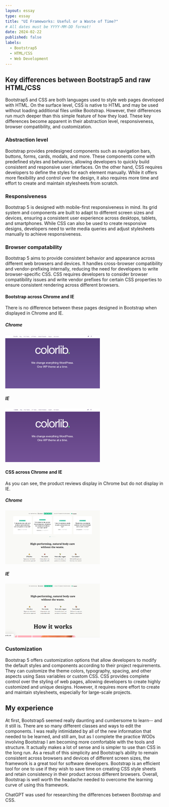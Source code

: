 ```yaml
---
layout: essay
type: essay
title: "UI Frameworks: Useful or a Waste of Time?"
# All dates must be YYYY-MM-DD format!
date: 2024-02-22
published: false
labels:
  - Bootstrap5
  - HTML/CSS
  - Web Development
---
```


## Key differences between Bootstrap5 and raw HTML/CSS

Bootstrap5 and CSS are both languages used to style web pages developed with HTML. On the surface level, CSS is native to HTML and may be used without loading additional files unlike Bootstrap. However, their differences run much deeper than this simple feature of how they load. These key differences become apparent in their abstraction level, responsiveness, browser compatibility, and customization.

### Abstraction level

Bootstrap provides predesigned components such as navigation bars, buttons, forms, cards, modals, and more. These components come with predefined styles and behaviors, allowing developers to quickly build consistent and responsive user interfaces. On the other hand, CSS requires developers to define the styles for each element manually. While it offers more flexibility and control over the design, it also requires more time and effort to create and maintain stylesheets from scratch.

### Responsiveness

Bootstrap 5 is designed with mobile-first responsiveness in mind. Its grid system and components are built to adapt to different screen sizes and devices, ensuring a consistent user experience across desktops, tablets, and smartphones. While CSS can also be used to create responsive designs, developers need to write media queries and adjust stylesheets manually to achieve responsiveness.

### Browser compatability

Bootstrap 5 aims to provide consistent behavior and appearance across different web browsers and devices. It handles cross-browser compatibility and vendor-prefixing internally, reducing the need for developers to write browser-specific CSS. CSS requires developers to consider browser compatibility issues and write vendor prefixes for certain CSS properties to ensure consistent rendering across different browsers.

#### Bootstrap across Chrome and IE
There is no difference between these pages designed in Bootstrap when displayed in Chrome and IE.

##### Chrome

<img width="300px" height="170px" class="rounded pe-4" src="../img/frameworsk/colorlib_chrome.png">

##### IE

<img width="300px" height="170px" class="rounded pe-4" src="../img/frameworsk/colorlib_IE.png">

#### CSS across Chrome and IE

As you can see, the product reviews display in Chrome but do not display in IE.

##### Chrome

<img width="300px" height="170px" class="rounded pe-4" src="../img/frameworsk/wild_chrome.png">

##### IE

<img width="300px" height="170px" class="rounded pe-4" src="../img/frameworsk/wild_IE.png">

### Customization

Bootstrap 5 offers customization options that allow developers to modify the default styles and components according to their project requirements. They can customize the theme colors, typography, spacing, and other aspects using Sass variables or custom CSS. CSS provides complete control over the styling of web pages, allowing developers to create highly customized and unique designs. However, it requires more effort to create and maintain stylesheets, especially for large-scale projects.

## My experience

At first, Bootstrap5 seemed really daunting and cumbersome to learn-- and it still is. There are so many different classes and ways to edit the components. I was really intimidated by all of the new information that needed to be learned, and still am, but as I complete the practice WODs involving Bootstrap I am becoming more comfortable with the tools and structure. It actually makes a lot of sense and is simpler to use than CSS in the long run. As a result of this simplicity and Bootstrap’s ability to remain consistent across browsers and devices of different screen sizes, the framework is a great tool for software developers. Bootstrap is an efficient tool for one to use if they wish to save time on creating CSS style sheets and retain consistency in their product across different browsers. Overall, Bootstrap is well worth the headache needed to overcome the learning curve of using this framework. 

ChatGPT was used for researching the differences between Bootstrap and CSS.
